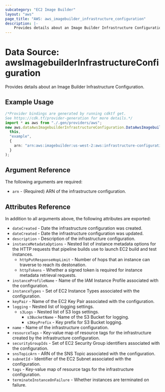 ```yaml
---
subcategory: "EC2 Image Builder"
layout: "aws"
page_title: "AWS: aws_imagebuilder_infrastructure_configuration"
description: |-
    Provides details about an Image Builder Infrastructure Configuration
---
```


# Data Source: awsImagebuilderInfrastructureConfiguration

Provides details about an Image Builder Infrastructure Configuration.

## Example Usage

```typescript
/*Provider bindings are generated by running cdktf get.
See https://cdk.tf/provider-generation for more details.*/
import * as aws from "./.gen/providers/aws";
new aws.dataAwsImagebuilderInfrastructureConfiguration.DataAwsImagebuilderInfrastructureConfiguration(
  this,
  "example",
  {
    arn: "arn:aws:imagebuilder:us-west-2:aws:infrastructure-configuration/example",
  }
);

```

## Argument Reference

The following arguments are required:

* `arn` - (Required) ARN of the infrastructure configuration.

## Attributes Reference

In addition to all arguments above, the following attributes are exported:

* `dateCreated` - Date the infrastructure configuration was created.
* `dateCreated` - Date the infrastructure configuration was updated.
* `description` - Description of the infrastructure configuration.
* `instanceMetadataOptions` - Nested list of instance metadata options for the HTTP requests that pipeline builds use to launch EC2 build and test instances.
  * `httpPutResponseHopLimit` - Number of hops that an instance can traverse to reach its destonation.
  * `httpTokens` - Whether a signed token is required for instance metadata retrieval requests.
* `instanceProfileName` - Name of the IAM Instance Profile associated with the configuration.
* `instanceTypes` - Set of EC2 Instance Types associated with the configuration.
* `keyPair` - Name of the EC2 Key Pair associated with the configuration.
* `logging` - Nested list of logging settings.
  * `s3Logs` - Nested list of S3 logs settings.
    * `s3BucketName` - Name of the S3 Bucket for logging.
    * `s3KeyPrefix` - Key prefix for S3 Bucket logging.
* `name` - Name of the infrastructure configuration.
* `resourceTags` - Key-value map of resource tags for the infrastructure created by the infrastructure configuration.
* `securityGroupIds` - Set of EC2 Security Group identifiers associated with the configuration.
* `snsTopicArn` - ARN of the SNS Topic associated with the configuration.
* `subnetId` - Identifier of the EC2 Subnet associated with the configuration.
* `tags` - Key-value map of resource tags for the infrastructure configuration.
* `terminateInstanceOnFailure` - Whether instances are terminated on failure.
